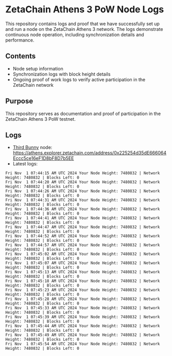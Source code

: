 # ZetaChain Athens 3 PoW Node Logs
This repository contains logs and proof that we have successfully set up and run a node on the ZetaChain Athens 3 network. The logs demonstrate continuous node operation, including synchronization details and performance.

## Contents
- Node setup information
- Synchronization logs with block height details
- Ongoing proof of work logs to verify active participation in the ZetaChain network

## Purpose
This repository serves as documentation and proof of participation in the ZetaChain Athens 3 PoW testnet.

## Logs

- [Third Bunny](https://thirdbunny.xyz/) node: https://athens.explorer.zetachain.com/address/0x225254d35dE666064Eccc5ce16eF1D8bF8D7b5EE
- Latest logs:
```
Fri Nov  1 07:44:15 AM UTC 2024 Your Node Height: 7480832 | Network Height: 7480832 | Blocks Left: 0
Fri Nov  1 07:44:20 AM UTC 2024 Your Node Height: 7480832 | Network Height: 7480832 | Blocks Left: 0
Fri Nov  1 07:44:26 AM UTC 2024 Your Node Height: 7480832 | Network Height: 7480832 | Blocks Left: 0
Fri Nov  1 07:44:31 AM UTC 2024 Your Node Height: 7480832 | Network Height: 7480832 | Blocks Left: 0
Fri Nov  1 07:44:36 AM UTC 2024 Your Node Height: 7480832 | Network Height: 7480832 | Blocks Left: 0
Fri Nov  1 07:44:41 AM UTC 2024 Your Node Height: 7480832 | Network Height: 7480832 | Blocks Left: 0
Fri Nov  1 07:44:47 AM UTC 2024 Your Node Height: 7480832 | Network Height: 7480832 | Blocks Left: 0
Fri Nov  1 07:44:52 AM UTC 2024 Your Node Height: 7480832 | Network Height: 7480832 | Blocks Left: 0
Fri Nov  1 07:44:57 AM UTC 2024 Your Node Height: 7480832 | Network Height: 7480832 | Blocks Left: 0
Fri Nov  1 07:45:02 AM UTC 2024 Your Node Height: 7480832 | Network Height: 7480832 | Blocks Left: 0
Fri Nov  1 07:45:07 AM UTC 2024 Your Node Height: 7480832 | Network Height: 7480832 | Blocks Left: 0
Fri Nov  1 07:45:13 AM UTC 2024 Your Node Height: 7480832 | Network Height: 7480832 | Blocks Left: 0
Fri Nov  1 07:45:18 AM UTC 2024 Your Node Height: 7480832 | Network Height: 7480832 | Blocks Left: 0
Fri Nov  1 07:45:23 AM UTC 2024 Your Node Height: 7480832 | Network Height: 7480832 | Blocks Left: 0
Fri Nov  1 07:45:28 AM UTC 2024 Your Node Height: 7480832 | Network Height: 7480832 | Blocks Left: 0
Fri Nov  1 07:45:33 AM UTC 2024 Your Node Height: 7480832 | Network Height: 7480832 | Blocks Left: 0
Fri Nov  1 07:45:39 AM UTC 2024 Your Node Height: 7480832 | Network Height: 7480832 | Blocks Left: 0
Fri Nov  1 07:45:44 AM UTC 2024 Your Node Height: 7480832 | Network Height: 7480832 | Blocks Left: 0
Fri Nov  1 07:45:49 AM UTC 2024 Your Node Height: 7480832 | Network Height: 7480832 | Blocks Left: 0
Fri Nov  1 07:45:54 AM UTC 2024 Your Node Height: 7480832 | Network Height: 7480832 | Blocks Left: 0
```
